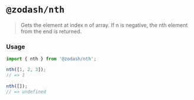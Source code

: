 # `@zodash/nth`

> Gets the element at index n of array. If n is negative, the nth element from the end is returned.

### Usage

```js
import { nth } from '@zodash/nth';

nth([1, 2, 3]);
// => 1
 
nth([]);
// => undefined
```
